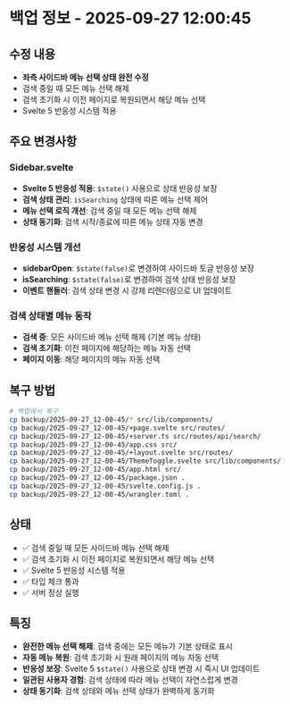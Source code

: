 # 백업 정보 - 2025-09-27 12:00:45

## 수정 내용
- **좌측 사이드바 메뉴 선택 상태 완전 수정**
- 검색 중일 때 모든 메뉴 선택 해제
- 검색 초기화 시 이전 페이지로 복원되면서 해당 메뉴 선택
- Svelte 5 반응성 시스템 적용

## 주요 변경사항

### Sidebar.svelte
- **Svelte 5 반응성 적용**: `$state()` 사용으로 상태 반응성 보장
- **검색 상태 관리**: `isSearching` 상태에 따른 메뉴 선택 제어
- **메뉴 선택 로직 개선**: 검색 중일 때 모든 메뉴 선택 해제
- **상태 동기화**: 검색 시작/종료에 따른 메뉴 상태 자동 변경

### 반응성 시스템 개선
- **sidebarOpen**: `$state(false)`로 변경하여 사이드바 토글 반응성 보장
- **isSearching**: `$state(false)`로 변경하여 검색 상태 반응성 보장
- **이벤트 핸들러**: 검색 상태 변경 시 강제 리렌더링으로 UI 업데이트

### 검색 상태별 메뉴 동작
- **검색 중**: 모든 사이드바 메뉴 선택 해제 (기본 메뉴 상태)
- **검색 초기화**: 이전 페이지에 해당하는 메뉴 자동 선택
- **페이지 이동**: 해당 페이지의 메뉴 자동 선택

## 복구 방법
```bash
# 백업에서 복구
cp backup/2025-09-27_12-00-45/* src/lib/components/
cp backup/2025-09-27_12-00-45/+page.svelte src/routes/
cp backup/2025-09-27_12-00-45/+server.ts src/routes/api/search/
cp backup/2025-09-27_12-00-45/app.css src/
cp backup/2025-09-27_12-00-45/+layout.svelte src/routes/
cp backup/2025-09-27_12-00-45/ThemeToggle.svelte src/lib/components/
cp backup/2025-09-27_12-00-45/app.html src/
cp backup/2025-09-27_12-00-45/package.json .
cp backup/2025-09-27_12-00-45/svelte.config.js .
cp backup/2025-09-27_12-00-45/wrangler.toml .
```

## 상태
- ✅ 검색 중일 때 모든 사이드바 메뉴 선택 해제
- ✅ 검색 초기화 시 이전 페이지로 복원되면서 해당 메뉴 선택
- ✅ Svelte 5 반응성 시스템 적용
- ✅ 타입 체크 통과
- ✅ 서버 정상 실행

## 특징
- **완전한 메뉴 선택 해제**: 검색 중에는 모든 메뉴가 기본 상태로 표시
- **자동 메뉴 복원**: 검색 초기화 시 원래 페이지의 메뉴 자동 선택
- **반응성 보장**: Svelte 5 `$state()` 사용으로 상태 변경 시 즉시 UI 업데이트
- **일관된 사용자 경험**: 검색 상태에 따라 메뉴 선택이 자연스럽게 변경
- **상태 동기화**: 검색 상태와 메뉴 선택 상태가 완벽하게 동기화

















